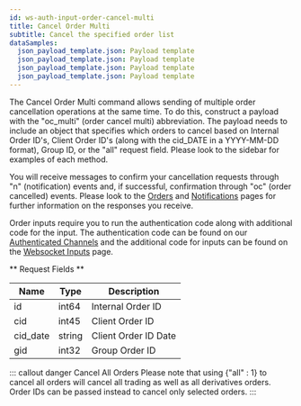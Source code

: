 ```yaml
---
id: ws-auth-input-order-cancel-multi
title: Cancel Order Multi
subtitle: Cancel the specified order list
dataSamples:
  json_payload_template.json: Payload template
  json_payload_template.json: Payload template
  json_payload_template.json: Payload template
  json_payload_template.json: Payload template
---
```


The Cancel Order Multi command allows sending of multiple order cancellation operations at the same time. To do this, construct a payload with the "oc_multi" (order cancel multi) abbreviation. The payload needs to include an object that specifies which orders to cancel based on Internal Order ID's, Client Order ID's (along with the cid_DATE in a YYYY-MM-DD format), Group ID, or the "all" request field. Please look to the sidebar for examples of each method.

You will receive messages to confirm your cancellation requests through "n" (notification) events and, if successful, confirmation through "oc" (order cancelled) events.  Please look to the [Orders](ref:ws-auth-orders) and [Notifications](ref:ws-auth-notifications) pages for further information on the responses you receive.

Order inputs require you to run the authentication code along with additional code for the input. The authentication code can be found  on our [Authenticated Channels](doc:ws-auth) and the additional code for inputs can be found on the [Websocket Inputs](ref:ws-input) page.


** Request Fields **

Name | Type | Description
-- | -- | --
id  |  int64  |  Internal Order ID
cid  |  int45  |  Client Order ID
cid_date  |  string  |  Client Order ID Date
gid | int32 | Group Order ID


::: callout danger Cancel All Orders
Please note that using {"all" : 1} to cancel all orders will cancel all trading as well as all derivatives orders. Order IDs can be passed instead to cancel only selected orders.
:::
